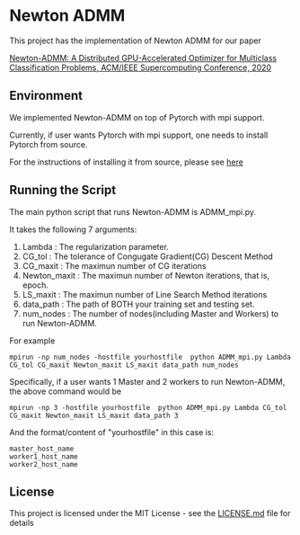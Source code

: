 # Newton ADMM


This project has the implementation of Newton ADMM for our paper 

[Newton-ADMM: A Distributed GPU-Accelerated Optimizer for Multiclass Classification Problems, ACM/IEEE Supercomputing Conference, 2020](https://www.computer.org/csdl/proceedings-article/sc/2020/999800a795/1oeOTeU71Mk)

## Environment

We implemented Newton-ADMM on top of Pytorch with mpi support.

Currently, if user wants Pytorch with mpi support, one needs to install Pytorch from source.

For the instructions of installing it from source, please see [here](https://github.com/pytorch/pytorch#from-source)


## Running the Script

The main python script that runs Newton-ADMM is ADMM_mpi.py.

It takes the following 7 arguments:
1) Lambda         :  The regularization parameter.
2) CG_tol         :  The tolerance of Congugate Gradient(CG) Descent Method
3) CG_maxit       :  The maximun number of CG iterations
4) Newton_maxit   :  The maximun number of Newton iterations, that is, epoch.
5) LS_maxit       :  The maximun number of Line Search Method iterations
6) data_path      :  The path of BOTH your training set and testing set.
7) num_nodes      :  The number of nodes(including Master and Workers) to run Newton-ADMM.

For example

```
mpirun -np num_nodes -hostfile yourhostfile  python ADMM_mpi.py Lambda CG_tol CG_maxit Newton_maxit LS_maxit data_path num_nodes
```

Specifically, if a user wants 1 Master and 2 workers to run Newton-ADMM, the above command would be

```
mpirun -np 3 -hostfile yourhostfile  python ADMM_mpi.py Lambda CG_tol CG_maxit Newton_maxit LS_maxit data_path 3
```

And the format/content of "yourhostfile" in this case is:

```
master_host_name
worker1_host_name
worker2_host_name
```

## License

This project is licensed under the MIT License - see the [LICENSE.md](LICENSE.md) file for details


